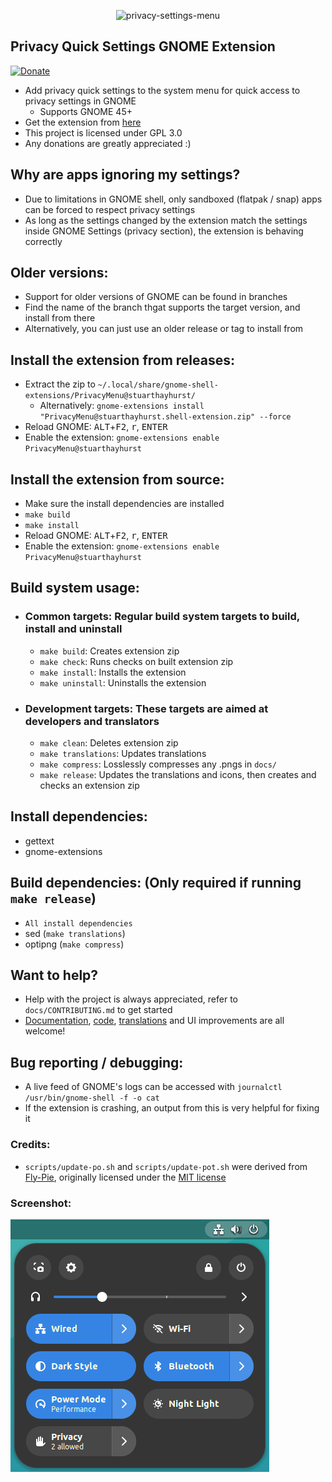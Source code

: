 <p align="center">
  <img src="https://github.com/stuarthayhurst/privacy-menu-extension/raw/master/docs/icon.svg" alt="privacy-settings-menu" width="200px">
</p>

## Privacy Quick Settings GNOME Extension
[![Donate](https://img.shields.io/badge/Donate-PayPal-green.svg)](https://www.paypal.com/donate?hosted_button_id=G2REEPPNZK9GN)
  - Add privacy quick settings to the system menu for quick access to privacy settings in GNOME
    - Supports GNOME 45+
  - Get the extension from [here](https://extensions.gnome.org/extension/4491/privacy-settings-menu/)
  - This project is licensed under GPL 3.0
  - Any donations are greatly appreciated :)

## Why are apps ignoring my settings?
 - Due to limitations in GNOME shell, only sandboxed (flatpak / snap) apps can be forced to respect privacy settings
 - As long as the settings changed by the extension match the settings inside GNOME Settings (privacy section), the extension is behaving correctly

## Older versions:
  - Support for older versions of GNOME can be found in branches
  - Find the name of the branch thgat supports the target version, and install from there
  - Alternatively, you can just use an older release or tag to install from

## Install the extension from releases:
  - Extract the zip to `~/.local/share/gnome-shell-extensions/PrivacyMenu@stuarthayhurst/`
    - Alternatively: `gnome-extensions install "PrivacyMenu@stuarthayhurst.shell-extension.zip" --force`
  - Reload GNOME: <kbd>ALT</kbd>+<kbd>F2</kbd>, <kbd>r</kbd>, <kbd>ENTER</kbd>
  - Enable the extension: `gnome-extensions enable PrivacyMenu@stuarthayhurst`

## Install the extension from source:
  - Make sure the install dependencies are installed
  - `make build`
  - `make install`
  - Reload GNOME: <kbd>ALT</kbd>+<kbd>F2</kbd>, <kbd>r</kbd>, <kbd>ENTER</kbd>
  - Enable the extension: `gnome-extensions enable PrivacyMenu@stuarthayhurst`

## Build system usage:
  - ### Common targets: Regular build system targets to build, install and uninstall
    - `make build`: Creates extension zip
    - `make check`: Runs checks on built extension zip
    - `make install`: Installs the extension
    - `make uninstall`: Uninstalls the extension
  - ### Development targets: These targets are aimed at developers and translators
    - `make clean`: Deletes extension zip
    - `make translations`: Updates translations
    - `make compress`: Losslessly compresses any .pngs in `docs/`
    - `make release`: Updates the translations and icons, then creates and checks an extension zip

## Install dependencies:
  - gettext
  - gnome-extensions

## Build dependencies: (Only required if running `make release`)
  - `All install dependencies`
  - sed (`make translations`)
  - optipng (`make compress`)

## Want to help?
  - Help with the project is always appreciated, refer to `docs/CONTRIBUTING.md` to get started
  - [Documentation](docs/CONTRIBUTING.md#documentation-changes), [code](docs/CONTRIBUTING.md#code-changes), [translations](docs/CONTRIBUTING.md#translations) and UI improvements are all welcome!

## Bug reporting / debugging:
  - A live feed of GNOME's logs can be accessed with `journalctl /usr/bin/gnome-shell -f -o cat`
  - If the extension is crashing, an output from this is very helpful for fixing it

### Credits:
  - `scripts/update-po.sh` and `scripts/update-pot.sh` were derived from [Fly-Pie](https://github.com/Schneegans/Fly-Pie), originally licensed under the [MIT license](https://github.com/Schneegans/Fly-Pie/blob/develop/LICENSE)

### Screenshot:
![Extension](docs/screenshot.png)
